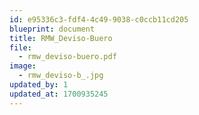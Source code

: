 ```yaml
---
id: e95336c3-fdf4-4c49-9038-c0ccb11cd205
blueprint: document
title: RMW_Deviso-Buero
file:
  - rmw_deviso-buero.pdf
image:
  - rmw_deviso-b_.jpg
updated_by: 1
updated_at: 1700935245
---
```

